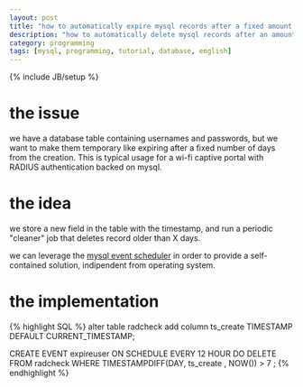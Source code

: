 ```yaml
---
layout: post
title: "how to automatically expire mysql records after a fixed amount of time"
description: "how to automatically delete mysql records after an amount of time"
category: programming
tags: [mysql, programming, tutorial, database, english]
---
```

{% include JB/setup %}

# the issue

we have a database table containing usernames and passwords, but we
want to make them temporary like expiring after a fixed number of days from the
creation. This is typical usage for a wi-fi captive portal with RADIUS
authentication backed on mysql.

# the idea

we store a new field in the table with the timestamp, and run a periodic
"cleaner" job that deletes record older than X days.

we can leverage the [mysql event
scheduler](https://dev.mysql.com/doc/refman/5.7/en/event-scheduler.html) in
order to provide a self-contained solution, indipendent from operating system.

# the implementation

{% highlight SQL %}
alter table radcheck add column ts_create TIMESTAMP DEFAULT CURRENT_TIMESTAMP;

CREATE EVENT expireuser
ON SCHEDULE EVERY 12 HOUR
DO
DELETE FROM radcheck 
WHERE TIMESTAMPDIFF(DAY, ts_create , NOW()) > 7
;
{% endhighlight %}







